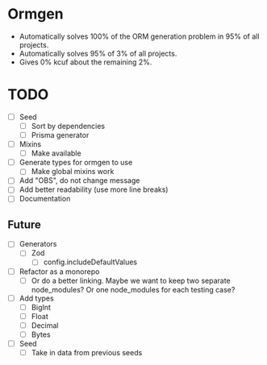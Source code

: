 # Ormgen

-   Automatically solves 100% of the ORM generation problem in 95% of all projects.
-   Automatically solves 95% of 3% of all projects.
-   Gives 0% kcuf about the remaining 2%.

# TODO

-   [ ] Seed
    -   [ ] Sort by dependencies
    -   [ ] Prisma generator
-   [ ] Mixins
    -   [ ] Make available
-   [ ] Generate types for ormgen to use
    -   [ ] Make global mixins work
-   [ ] Add "OBS", do not change message
-   [ ] Add better readability (use more line breaks)
-   [ ] Documentation

## Future

-   [ ] Generators
    -   [ ] Zod
        -   [ ] config.includeDefaultValues
-   [ ] Refactor as a monorepo
    -   [ ] Or do a better linking. Maybe we want to keep two separate node_modules? Or one node_modules for each testing case?
-   [ ] Add types
    -   [ ] BigInt
    -   [ ] Float
    -   [ ] Decimal
    -   [ ] Bytes
-   [ ] Seed
    -   [ ] Take in data from previous seeds
